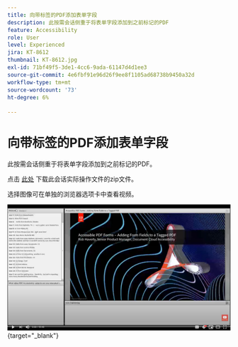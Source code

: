 ```yaml
---
title: 向带标签的PDF添加表单字段
description: 此按需会话侧重于将表单字段添加到之前标记的PDF
feature: Accessibility
role: User
level: Experienced
jira: KT-8612
thumbnail: KT-8612.jpg
exl-id: 71bf49f5-3de1-4cc6-9ada-61147d4d1ee3
source-git-commit: 4e6fbf91e96d26f9ee8f1105ad68738b9450a32d
workflow-type: tm+mt
source-wordcount: '73'
ht-degree: 6%

---
```


# 向带标签的PDF添加表单字段

此按需会话侧重于将表单字段添加到之前标记的PDF。

点击 [此处](../assets/accessibilitysession5.zip) 下载此会话实际操作文件的zip文件。

选择图像可在单独的浏览器选项卡中查看视频。

[![会议5视频](../assets/Accessibilitysession5_YT.png)](https://youtu.be/vaM9R-mt5Jo){target="_blank"}
